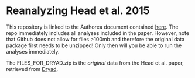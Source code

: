 # Reanalyzing Head et al. 2015

This repository is linked to the Authorea document contained [here](https://www.authorea.com/users/2013/articles/29087/_show_article). The repo immediately includes all analyses included in the paper. However, note that Github does not allow for files >100mb and therefore the original data package first needs to be unzipped! Only then will you be able to run the analyses immediately. 

The FILES_FOR_DRYAD.zip is the *original* data from the Head et al. paper, retrieved from [Dryad](http://datadryad.org/resource/doi:10.5061/dryad.79d43/1).

